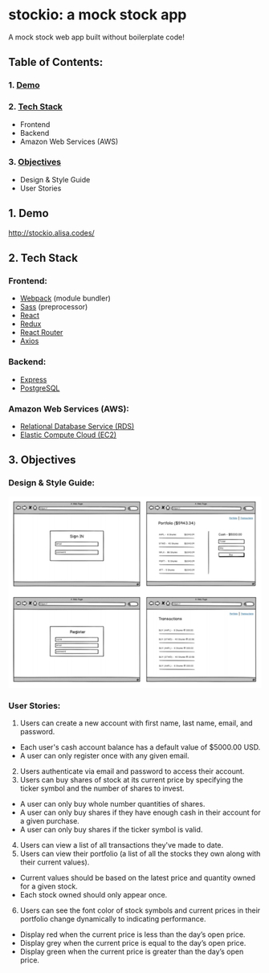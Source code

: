 # stockio: a mock stock app
A mock stock web app built without boilerplate code!

## Table of Contents:
### 1. [Demo](https://github.com/chanalisa/stockio#1-demo-1)
### 2. [Tech Stack](https://github.com/chanalisa/stockio#2-tech-stack-1)
  - Frontend
  - Backend
  - Amazon Web Services (AWS)
### 3. [Objectives](https://github.com/chanalisa/stockio#3-objectives-1)
  - Design & Style Guide
  - User Stories

## 1. Demo
http://stockio.alisa.codes/

## 2. Tech Stack
### Frontend:
- [Webpack](https://webpack.js.org/) (module bundler)
- [Sass](https://sass-lang.com/) (preprocessor)
- [React](https://reactjs.org/)
- [Redux](https://redux.js.org/)
- [React Router](https://reactrouter.com/)
- [Axios](https://github.com/axios/axios)
### Backend:
- [Express](http://expressjs.com/)
- [PostgreSQL](https://www.postgresql.org/)
### Amazon Web Services (AWS):
- [Relational Database Service (RDS)](https://aws.amazon.com/rds/)
- [Elastic Compute Cloud (EC2)](https://aws.amazon.com/ec2/)

## 3. Objectives
### Design & Style Guide:
![Image of Design & Style Guide for Stockio](https://github.com/chanalisa/stockio/blob/master/public/design-style-guide.png)

### User Stories:
1. Users can create a new account with first name, last name, email, and password.
- Each user's cash account balance has a default value of $5000.00 USD.
- A user can only register once with any given email.
2. Users authenticate via email and password to access their account.
3. Users can buy shares of stock at its current price by specifying the ticker symbol and the number of shares to invest.
- A user can only buy whole number quantities of shares.
- A user can only buy shares if they have enough cash in their account for a given purchase.
- A user can only buy shares if the ticker symbol is valid.
4. Users can view a list of all transactions they've made to date.
5. Users can view their portfolio (a list of all the stocks they own along with their current values).
- Current values should be based on the latest price and quantity owned for a given stock.
- Each stock owned should only appear once.
6. Users can see the font color of stock symbols and current prices in their portfolio change dynamically to indicating performance.
- Display red when the current price is less than the day’s open price.
- Display grey when the current price is equal to the day’s open price.
- Display green when the current price is greater than the day’s open price.

